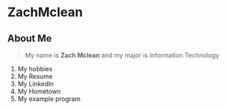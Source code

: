 # ZachMclean
## About Me
> My name is **Zach Mclean** and my major is Information Technology
1. My hobbies
2. My Resume
3. My LinkedIn 
4. My Hometown
5. My example program
